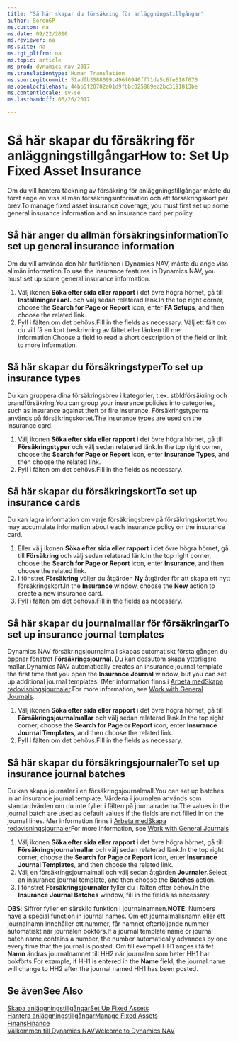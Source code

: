 ```yaml
---
title: "Så här skapar du försäkring för anläggningstillgångar"
author: SorenGP
ms.custom: na
ms.date: 09/22/2016
ms.reviewer: na
ms.suite: na
ms.tgt_pltfrm: na
ms.topic: article
ms-prod: dynamics-nav-2017
ms.translationtype: Human Translation
ms.sourcegitcommit: 51adfb3588099c496f0946ff71da5c6fe518f070
ms.openlocfilehash: 44bb5f20702a01d9fbbc025889ec2bc3191813be
ms.contentlocale: sv-se
ms.lasthandoff: 06/26/2017

---
```


# <a name="how-to-set-up-fixed-asset-insurance"></a><span data-ttu-id="2cc2c-102">Så här skapar du försäkring för anläggningstillgångar</span><span class="sxs-lookup"><span data-stu-id="2cc2c-102">How to: Set Up Fixed Asset Insurance</span></span>
<span data-ttu-id="2cc2c-103">Om du vill hantera täckning av försäkring för anläggningstillgångar måste du först ange en viss allmän försäkringsinformation och ett försäkringskort per brev.</span><span class="sxs-lookup"><span data-stu-id="2cc2c-103">To manage fixed asset insurance coverage, you must first set up some general insurance information and an insurance card per policy.</span></span>

## <a name="to-set-up-general-insurance-information"></a><span data-ttu-id="2cc2c-104">Så här anger du allmän försäkringsinformation</span><span class="sxs-lookup"><span data-stu-id="2cc2c-104">To set up general insurance information</span></span>  
<span data-ttu-id="2cc2c-105">Om du vill använda den här funktionen i Dynamics NAV, måste du ange viss allmän information.</span><span class="sxs-lookup"><span data-stu-id="2cc2c-105">To use the insurance features in Dynamics NAV, you must set up some general insurance information.</span></span>  
1. <span data-ttu-id="2cc2c-106">Välj ikonen **Söka efter sida eller rapport** i det övre högra hörnet, gå till **Inställningar i anl.** och välj sedan relaterad länk.</span><span class="sxs-lookup"><span data-stu-id="2cc2c-106">In the top right corner, choose the **Search for Page or Report** icon, enter **FA Setups**, and then choose the related link.</span></span>  
2. <span data-ttu-id="2cc2c-107">Fyll i fälten om det behövs.</span><span class="sxs-lookup"><span data-stu-id="2cc2c-107">Fill in the fields as necessary.</span></span> <span data-ttu-id="2cc2c-108">Välj ett fält om du vill få en kort beskrivning av fältet eller länken till mer information.</span><span class="sxs-lookup"><span data-stu-id="2cc2c-108">Choose a field to read a short description of the field or link to more information.</span></span>  

## <a name="to-set-up-insurance-types"></a><span data-ttu-id="2cc2c-109">Så här skapar du försäkringstyper</span><span class="sxs-lookup"><span data-stu-id="2cc2c-109">To set up insurance types</span></span>  
<span data-ttu-id="2cc2c-110">Du kan gruppera dina försäkringsbrev i kategorier, t.ex. stöldförsäkring och brandförsäkring.</span><span class="sxs-lookup"><span data-stu-id="2cc2c-110">You can group your insurance policies into categories, such as insurance against theft or fire insurance.</span></span> <span data-ttu-id="2cc2c-111">Försäkringstyperna används på försäkringskortet.</span><span class="sxs-lookup"><span data-stu-id="2cc2c-111">The insurance types are used on the insurance card.</span></span>
1. <span data-ttu-id="2cc2c-112">Välj ikonen **Söka efter sida eller rapport** i det övre högra hörnet, gå till **Försäkringstyper** och välj sedan relaterad länk.</span><span class="sxs-lookup"><span data-stu-id="2cc2c-112">In the top right corner, choose the **Search for Page or Report** icon, enter **Insurance Types**, and then choose the related link.</span></span>  
2. <span data-ttu-id="2cc2c-113">Fyll i fälten om det behövs.</span><span class="sxs-lookup"><span data-stu-id="2cc2c-113">Fill in the fields as necessary.</span></span>

## <a name="to-set-up-insurance-cards"></a><span data-ttu-id="2cc2c-114">Så här skapar du försäkringskort</span><span class="sxs-lookup"><span data-stu-id="2cc2c-114">To set up insurance cards</span></span>  
<span data-ttu-id="2cc2c-115">Du kan lagra information om varje försäkringsbrev på försäkringskortet.</span><span class="sxs-lookup"><span data-stu-id="2cc2c-115">You may accumulate information about each insurance policy on the insurance card.</span></span>  
1. <span data-ttu-id="2cc2c-116">Eller välj ikonen **Söka efter sida eller rapport** i det övre högra hörnet, gå till **Försäkring** och välj sedan relaterad länk.</span><span class="sxs-lookup"><span data-stu-id="2cc2c-116">In the top right corner, choose the **Search for Page or Report** icon, enter **Insurance**, and then choose the related link.</span></span>  
2. <span data-ttu-id="2cc2c-117">I fönstret **Försäkring** väljer du åtgärden **Ny** åtgärder för att skapa ett nytt försäkringskort.</span><span class="sxs-lookup"><span data-stu-id="2cc2c-117">In the **Insurance** window, choose the **New** action to create a  new insurance card.</span></span>  
3. <span data-ttu-id="2cc2c-118">Fyll i fälten om det behövs.</span><span class="sxs-lookup"><span data-stu-id="2cc2c-118">Fill in the fields as necessary.</span></span>

## <a name="to-set-up-insurance-journal-templates"></a><span data-ttu-id="2cc2c-119">Så här skapar du journalmallar för försäkringar</span><span class="sxs-lookup"><span data-stu-id="2cc2c-119">To set up insurance journal templates</span></span>  
<span data-ttu-id="2cc2c-120">Dynamics NAV försäkringsjournalmall skapas automatiskt första gången du öppnar fönstret  **Försäkringsjournal**. Du kan dessutom skapa ytterligare mallar.</span><span class="sxs-lookup"><span data-stu-id="2cc2c-120">Dynamics NAV automatically creates an insurance journal template the first time that you open the **Insurance Journal** window, but you can set up additional journal templates.</span></span> <span data-ttu-id="2cc2c-121">(Mer information finns i [Arbeta medSkapa redovisningsjournaler](ui-work-general-journals.md).</span><span class="sxs-lookup"><span data-stu-id="2cc2c-121">For more information, see [Work with General Journals](ui-work-general-journals.md).</span></span>  
1. <span data-ttu-id="2cc2c-122">Välj ikonen **Söka efter sida eller rapport** i det övre högra hörnet, gå till **Försäkringsjournalmallar** och välj sedan relaterad länk.</span><span class="sxs-lookup"><span data-stu-id="2cc2c-122">In the top right corner, choose the **Search for Page or Report** icon, enter **Insurance Journal Templates**, and then choose the related link.</span></span>  
2. <span data-ttu-id="2cc2c-123">Fyll i fälten om det behövs.</span><span class="sxs-lookup"><span data-stu-id="2cc2c-123">Fill in the fields as necessary.</span></span>

## <a name="to-set-up-insurance-journal-batches"></a><span data-ttu-id="2cc2c-124">Så här skapar du försäkringsjournaler</span><span class="sxs-lookup"><span data-stu-id="2cc2c-124">To set up insurance journal batches</span></span>  
<span data-ttu-id="2cc2c-125">Du kan skapa journaler i en försäkringsjournalmall.</span><span class="sxs-lookup"><span data-stu-id="2cc2c-125">You can set up batches in an insurance journal template.</span></span> <span data-ttu-id="2cc2c-126">Värdena i journalen används som standardvärden om du inte fyller i fälten på journalraderna.</span><span class="sxs-lookup"><span data-stu-id="2cc2c-126">The values in the journal batch are used as default values if the fields are not filled in on the journal lines.</span></span> <span data-ttu-id="2cc2c-127">Mer information finns i [Arbeta medSkapa redovisningsjournaler](ui-work-general-journals.md)</span><span class="sxs-lookup"><span data-stu-id="2cc2c-127">For more information, see [Work with General Journals](ui-work-general-journals.md)</span></span>  
1. <span data-ttu-id="2cc2c-128">Välj ikonen **Söka efter sida eller rapport** i det övre högra hörnet, gå till **Försäkringsjournalmallar** och välj sedan relaterad länk.</span><span class="sxs-lookup"><span data-stu-id="2cc2c-128">In the top right corner, choose the **Search for Page or Report** icon, enter **Insurance Journal Templates**, and then choose the related link.</span></span>  
2. <span data-ttu-id="2cc2c-129">Välj en försäkringsjournalmall och välj sedan åtgärden **Journaler**.</span><span class="sxs-lookup"><span data-stu-id="2cc2c-129">Select an insurance journal template, and then choose the **Batches** action.</span></span>
3. <span data-ttu-id="2cc2c-130">I fönstret **Försäkringsjournaler** fyller du i fälten efter behov.</span><span class="sxs-lookup"><span data-stu-id="2cc2c-130">In the **Insurance Journal Batches** window, fill in the fields as necessary.</span></span>

<span data-ttu-id="2cc2c-131">**OBS**: Siffror fyller en särskild funktion i journalnamnen.</span><span class="sxs-lookup"><span data-stu-id="2cc2c-131">**NOTE**: Numbers have a special function in journal names.</span></span> <span data-ttu-id="2cc2c-132">Om ett journalmallsnamn eller ett journalnamn innehåller ett nummer, får namnet efterföljande nummer automatiskt när journalen bokförs.</span><span class="sxs-lookup"><span data-stu-id="2cc2c-132">If a journal template name or journal batch name contains a number, the number automatically advances by one every time that the journal is posted.</span></span> <span data-ttu-id="2cc2c-133">Om till exempel HH1 anges i fältet **Namn** ändras journalnamnet till HH2 när journalen som heter HH1 har bokförts.</span><span class="sxs-lookup"><span data-stu-id="2cc2c-133">For example, if HH1 is entered in the **Name** field, the journal name will change to HH2 after the journal named HH1 has been posted.</span></span>

## <a name="see-also"></a><span data-ttu-id="2cc2c-134">Se även</span><span class="sxs-lookup"><span data-stu-id="2cc2c-134">See Also</span></span>
[<span data-ttu-id="2cc2c-135">Skapa anläggningstillgångar</span><span class="sxs-lookup"><span data-stu-id="2cc2c-135">Set Up Fixed Assets</span></span>](fa-setup.md)  
[<span data-ttu-id="2cc2c-136">Hantera anläggningstillgångar</span><span class="sxs-lookup"><span data-stu-id="2cc2c-136">Manage Fixed Assets</span></span>](fa-manage.md)  
[<span data-ttu-id="2cc2c-137">Finans</span><span class="sxs-lookup"><span data-stu-id="2cc2c-137">Finance</span></span>](finance-setup.md)  
[<span data-ttu-id="2cc2c-138">Välkommen till Dynamics NAV</span><span class="sxs-lookup"><span data-stu-id="2cc2c-138">Welcome to Dynamics NAV</span></span>](across-get-started.md)

